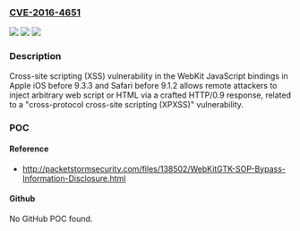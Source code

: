 ### [CVE-2016-4651](https://cve.mitre.org/cgi-bin/cvename.cgi?name=CVE-2016-4651)
![](https://img.shields.io/static/v1?label=Product&message=n%2Fa&color=blue)
![](https://img.shields.io/static/v1?label=Version&message=n%2Fa&color=blue)
![](https://img.shields.io/static/v1?label=Vulnerability&message=n%2Fa&color=brighgreen)

### Description

Cross-site scripting (XSS) vulnerability in the WebKit JavaScript bindings in Apple iOS before 9.3.3 and Safari before 9.1.2 allows remote attackers to inject arbitrary web script or HTML via a crafted HTTP/0.9 response, related to a "cross-protocol cross-site scripting (XPXSS)" vulnerability.

### POC

#### Reference
- http://packetstormsecurity.com/files/138502/WebKitGTK-SOP-Bypass-Information-Disclosure.html

#### Github
No GitHub POC found.

